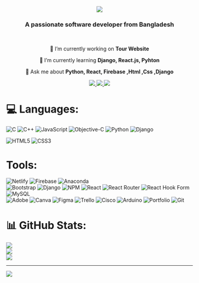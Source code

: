 <h1 align="center">
    <img src="https://readme-typing-svg.herokuapp.com/?font=Righteous&size=35&center=true&vCenter=true&width=500&height=70&duration=4000&lines=Hi+There!+👋;+I'm+Samia+Alam!;" />
</h1>

<h3 align="center">A passionate software developer from Bangladesh</h3>

<br/>

<div align="center">
 
 🔭 I’m currently working on **Tour Website**
 
 🌱 I’m currently learning **Django, React.js, Pyhton**

💬 Ask me about **Python, React, Firebase ,Html ,Css ,Django**


 </div>
 
<div align="center"> 
  <a href="mailto:samiajucse@gmail.com">
    <img src="https://img.shields.io/badge/Gmail-333333?style=for-the-badge&logo=gmail&logoColor=red" />
  </a>
  <a href="https://www.linkedin.com/in/samia-alam-a99435276/">
    <img src="https://img.shields.io/badge/LinkedIn-0077B5?style=for-the-badge&logo=linkedin&logoColor=white" target="_blank" />
  </a>
  <a href="https://jucse-29.github.io/Update_prtofolio/#profile">
     <img src="https://img.shields.io/badge/Portfolio-FF5722?style=for-the-badge&logo=todoist&logoColor=white" target="_blank" /> <!-- sqlite, safari, google-chrome are other good icon options -->
  </a>
</div>

# 💻 Languages:

![C](https://img.shields.io/badge/c-%2300599C.svg?style=flat&logo=c&logoColor=black&Color=black)
![C++](https://img.shields.io/badge/c++-%2300599C.svg?style=flat&logo=c%2B%2B&logoColor=white)
![JavaScript](https://img.shields.io/badge/javascript-%23323330.svg?style=flat&logo=javascript&logoColor=%23F7DF1E)
![Objective-C](https://img.shields.io/badge/OBJECTIVE--C-%233A95E3.svg?style=flat&logo=apple&logoColor=white)
![Python](https://img.shields.io/badge/python-3670A0?style=flat&logo=python&logoColor=ffdd54)
![Django](https://img.shields.io/badge/django-%23092E20.svg?style=flat&logo=django&logoColor=white)

![HTML5](https://img.shields.io/badge/html5-%23E34F26.svg?style=flat&logo=html5&logoColor=white)
![CSS3](https://img.shields.io/badge/css3-%231572B6.svg?style=flat&logo=css3&logoColor=white)
<br />
# Tools:
![Netlify](https://img.shields.io/badge/netlify-%23000000.svg?style=flat&logo=netlify&logoColor=#00C7B7)
![Firebase](https://img.shields.io/badge/firebase-%23039BE5.svg?style=flat&logo=firebase)
![Anaconda](https://img.shields.io/badge/Anaconda-%2344A833.svg?style=flat&logo=anaconda&logoColor=white)
<br/>
![Bootstrap](https://img.shields.io/badge/bootstrap-%238511FA.svg?style=flat&logo=bootstrap&logoColor=white)
![Django](https://img.shields.io/badge/django-%23092E20.svg?style=flat&logo=django&logoColor=white)
![NPM](https://img.shields.io/badge/NPM-%23CB3837.svg?style=flat&logo=npm&logoColor=white)
![React](https://img.shields.io/badge/react-%2320232a.svg?style=flat&logo=react&logoColor=%2361DAFB)
![React Router](https://img.shields.io/badge/React_Router-CA4245?style=flat&logo=react-router&logoColor=white)
![React Hook Form](https://img.shields.io/badge/React%20Hook%20Form-%23EC5990.svg?style=flat&logo=reacthookform&logoColor=white)
![MySQL](https://img.shields.io/badge/mysql-4479A1.svg?style=flat&logo=mysql&logoColor=white)
<br/>
![Adobe](https://img.shields.io/badge/adobe-%23FF0000.svg?style=flat&logo=adobe&logoColor=white)
![Canva](https://img.shields.io/badge/Canva-%2300C4CC.svg?style=flat&logo=Canva&logoColor=white)
![Figma](https://img.shields.io/badge/figma-%23F24E1E.svg?style=flat&logo=figma&logoColor=white)
![Trello](https://img.shields.io/badge/Trello-%23026AA7.svg?style=flat&logo=Trello&logoColor=white)
![Cisco](https://img.shields.io/badge/cisco-%23049fd9.svg?style=flat&logo=cisco&logoColor=black)
![Arduino](https://img.shields.io/badge/-Arduino-00979D?style=flat&logo=Arduino&logoColor=white)
![Portfolio](https://img.shields.io/badge/Portfolio-%23000000.svg?style=flat&logo=firefox&logoColor=#FF7139)
![Git](https://img.shields.io/badge/git-%23F05033.svg?style=flat&logo=git&logoColor=white)

# 📊 GitHub Stats:
![](https://github-readme-stats.vercel.app/api?username=jucse-29&theme=dracula&hide_border=false&include_all_commits=false&count_private=false)<br/>
![](https://github-readme-streak-stats.herokuapp.com/?user=jucse-29&theme=dracula&hide_border=false)<br/>
![](https://github-readme-stats.vercel.app/api/top-langs/?username=jucse-29&theme=dracula&hide_border=false&include_all_commits=false&count_private=false&layout=compact)

---

[![](https://visitcount.itsvg.in/api?id=jucse-29&icon=0&color=0)](https://visitcount.itsvg.in)
